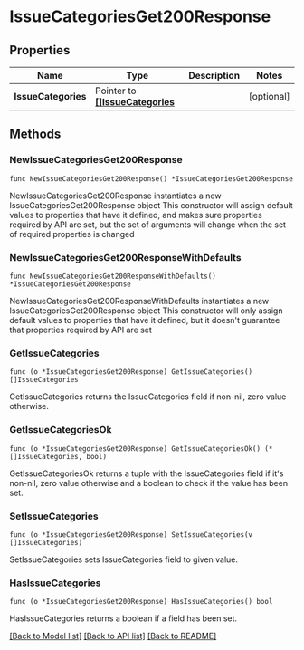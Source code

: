 # IssueCategoriesGet200Response

## Properties

Name | Type | Description | Notes
------------ | ------------- | ------------- | -------------
**IssueCategories** | Pointer to [**[]IssueCategories**](IssueCategories.md) |  | [optional] 

## Methods

### NewIssueCategoriesGet200Response

`func NewIssueCategoriesGet200Response() *IssueCategoriesGet200Response`

NewIssueCategoriesGet200Response instantiates a new IssueCategoriesGet200Response object
This constructor will assign default values to properties that have it defined,
and makes sure properties required by API are set, but the set of arguments
will change when the set of required properties is changed

### NewIssueCategoriesGet200ResponseWithDefaults

`func NewIssueCategoriesGet200ResponseWithDefaults() *IssueCategoriesGet200Response`

NewIssueCategoriesGet200ResponseWithDefaults instantiates a new IssueCategoriesGet200Response object
This constructor will only assign default values to properties that have it defined,
but it doesn't guarantee that properties required by API are set

### GetIssueCategories

`func (o *IssueCategoriesGet200Response) GetIssueCategories() []IssueCategories`

GetIssueCategories returns the IssueCategories field if non-nil, zero value otherwise.

### GetIssueCategoriesOk

`func (o *IssueCategoriesGet200Response) GetIssueCategoriesOk() (*[]IssueCategories, bool)`

GetIssueCategoriesOk returns a tuple with the IssueCategories field if it's non-nil, zero value otherwise
and a boolean to check if the value has been set.

### SetIssueCategories

`func (o *IssueCategoriesGet200Response) SetIssueCategories(v []IssueCategories)`

SetIssueCategories sets IssueCategories field to given value.

### HasIssueCategories

`func (o *IssueCategoriesGet200Response) HasIssueCategories() bool`

HasIssueCategories returns a boolean if a field has been set.


[[Back to Model list]](../README.md#documentation-for-models) [[Back to API list]](../README.md#documentation-for-api-endpoints) [[Back to README]](../README.md)


